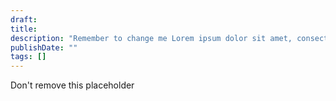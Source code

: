 ```yaml
---
draft:
title:
description: "Remember to change me Lorem ipsum dolor sit amet, consectetuer adipiscing eli"
publishDate: ""
tags: []
---
```


Don't remove this placeholder
